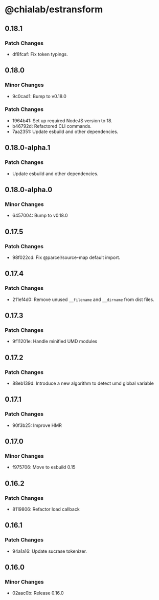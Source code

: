 # @chialab/estransform

## 0.18.1

### Patch Changes

- df8fcaf: Fix token typings.

## 0.18.0

### Minor Changes

- 9c0cad1: Bump to v0.18.0

### Patch Changes

- 1964b41: Set up required NodeJS version to 18.
- b46792d: Refactored CLI commands.
- 7aa2351: Update esbuild and other dependencies.

## 0.18.0-alpha.1

### Patch Changes

- Update esbuild and other dependencies.

## 0.18.0-alpha.0

### Minor Changes

- 6457004: Bump to v0.18.0

## 0.17.5

### Patch Changes

- 98f022cd: Fix @parcel/source-map default import.

## 0.17.4

### Patch Changes

- 211ef4d0: Remove unused `__filename` and `__dirname` from dist files.

## 0.17.3

### Patch Changes

- 9f11201e: Handle minified UMD modules

## 0.17.2

### Patch Changes

- 88eb139d: Introduce a new algorithm to detect umd global variable

## 0.17.1

### Patch Changes

- 90f3b25: Improve HMR

## 0.17.0

### Minor Changes

- f975706: Move to esbuild 0.15

## 0.16.2

### Patch Changes

- 8119806: Refactor load callback

## 0.16.1

### Patch Changes

- 94a1a16: Update sucrase tokenizer.

## 0.16.0

### Minor Changes

- 02aac0b: Release 0.16.0
